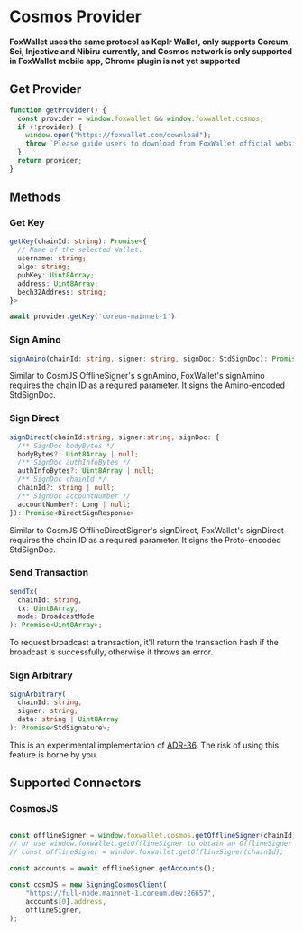 # Cosmos Provider

**FoxWallet uses the same protocol as Keplr Wallet, only supports Coreum, Sei, Injective and Nibiru currently, and Cosmos network is only supported in FoxWallet mobile app, Chrome plugin is not yet supported**

## Get Provider

```js
function getProvider() {
  const provider = window.foxwallet && window.foxwallet.cosmos;
  if (!provider) {
    window.open("https://foxwallet.com/download");
    throw `Please guide users to download from FoxWallet official website`;
  }
  return provider;
}
```

## Methods

### Get Key
```ts
getKey(chainId: string): Promise<{
  // Name of the selected Wallet.
  username: string;
  algo: string;
  pubKey: Uint8Array;
  address: Uint8Array;
  bech32Address: string;
}>

await provider.getKey('coreum-mainnet-1')
```

### Sign Amino
```ts
signAmino(chainId: string, signer: string, signDoc: StdSignDoc): Promise<AminoSignResponse>
```
Similar to CosmJS OfflineSigner's signAmino, FoxWallet's signAmino requires the chain ID as a required parameter. It signs the Amino-encoded StdSignDoc.

### Sign Direct
```ts
signDirect(chainId:string, signer:string, signDoc: {
  /** SignDoc bodyBytes */
  bodyBytes?: Uint8Array | null;
  /** SignDoc authInfoBytes */
  authInfoBytes?: Uint8Array | null;
  /** SignDoc chainId */
  chainId?: string | null;
  /** SignDoc accountNumber */
  accountNumber?: Long | null;
}): Promise<DirectSignResponse>
```
Similar to CosmJS OfflineDirectSigner's signDirect,  FoxWallet's signDirect requires the chain ID as a required parameter. It signs the Proto-encoded StdSignDoc.

### Send Transaction
```ts
sendTx(
  chainId: string,
  tx: Uint8Array,
  mode: BroadcastMode
): Promise<Uint8Array>;
```
To request broadcast a transaction, it'll return the transaction hash if the broadcast is successfully, otherwise it throws an error.

### Sign Arbitrary
```ts
signArbitrary(
  chainId: string,
  signer: string,
  data: string | Uint8Array
): Promise<StdSignature>;
```
This is an experimental implementation of [ADR-36](https://github.com/cosmos/cosmos-sdk/blob/main/docs/architecture/adr-036-arbitrary-signature.md). The risk of using this feature is borne by you.

## Supported Connectors

### CosmosJS
```ts

const offlineSigner = window.foxwallet.cosmos.getOfflineSigner(chainId);
// or use window.foxwallet.getOfflineSigner to obtain an OfflineSigner 
// const offlineSigner = window.foxwallet.getOfflineSigner(chainId);

const accounts = await offlineSigner.getAccounts();

const cosmJS = new SigningCosmosClient(
    "https://full-node.mainnet-1.coreum.dev:26657",
    accounts[0].address,
    offlineSigner,
);
```